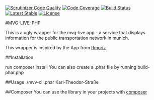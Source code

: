 [![Scrutinizer Code Quality](https://scrutinizer-ci.com/g/schmiddim/mvg-live-php/badges/quality-score.png?b=master)](https://scrutinizer-ci.com/g/schmiddim/mvg-live-php/?branch=master)
[![Code Coverage](https://scrutinizer-ci.com/g/schmiddim/mvg-live-php/badges/coverage.png?b=master)](https://scrutinizer-ci.com/g/schmiddim/mvg-live-php/?branch=master)
[![Build Status](https://scrutinizer-ci.com/g/schmiddim/mvg-live-php/badges/build.png?b=master)](https://scrutinizer-ci.com/g/schmiddim/mvg-live-php/build-status/master)
[![Latest Stable](http://img.shields.io/packagist/v/schmiddim/mvg-package.svg)](https://packagist.org/p/schmiddim/mvg-package)
[![License](http://img.shields.io/packagist/l/schmiddim/mvg-package.svg)](https://packagist.org/p/schmiddim/mvg-package)

#MVG-LIVE-PHP

This is a ugly wrapper for the mvg-live app - a service that displays information for the public transportation network in munich.


This wrapper is inspired by the App from  [Rmoriz](https://github.com/rmoriz/mvg-live).


##Installation

run composer install
You can also create a .phar file by running build-phar.php

##Usage
./mvv-cli.phar  Karl-Theodor-Straße


##Composer
You can use the library in your projects with [composer](https://packagist.org/packages/schmiddim/mvg-package)


